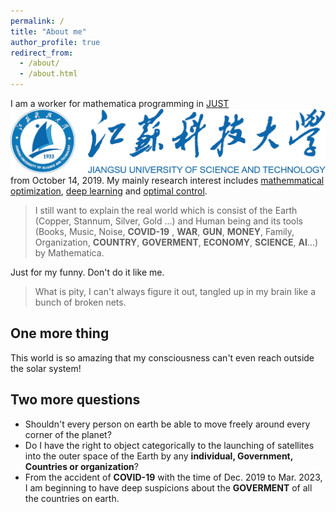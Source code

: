 ```yaml
--- 
permalink: /  
title: "About me"  
author_profile: true  
redirect_from:   
  - /about/  
  - /about.html  
--- 
```


I am a worker for mathematica programming in [JUST](www.just.edu.cn) <br/><img src='/images/justlogo.png'> from October 14, 2019. My mainly research interest includes [mathemmatical optimization](https://en.wikipedia.org/wiki/Mathematical_optimization), [deep learning](https://en.wikipedia.org/wiki/Deep_learning) and [optimal control](https://en.wikipedia.org/wiki/Optimal_control). 
> I still want to explain the real world which is consist of the Earth (Copper, Stannum, Silver, Gold ...) and Human being and its tools (Books, Music, Noise, **COVID-19** , **WAR**, **GUN**, **MONEY**, Family, Organization, **COUNTRY**, **GOVERMENT**, **ECONOMY**, **SCIENCE**, **AI**...) by Mathematica.


Just for my funny. Don't do it like me.
> What is pity, I can't always figure it out, tangled up in my brain like a bunch of broken nets.


One more thing 
------
This world is so amazing that my consciousness can't even reach outside the solar system!


Two more questions 
------
- Shouldn't every person on earth be able to move freely around every corner of the planet?
- Do I have the right to object categorically to the launching of satellites into the outer space of the Earth by any **individual, Government, Countries or organization**?
- From the accident of **COVID-19** with the time of Dec. 2019 to Mar. 2023, I am beginning to have deep suspicions about the **GOVERMENT** of all the countries on earth.
